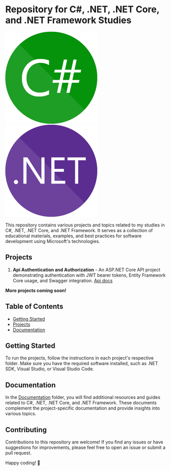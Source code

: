 # Repository for C#, .NET, .NET Core, and .NET Framework Studies

![C# Logo](https://raw.githubusercontent.com/github/explore/master/topics/csharp/csharp.png)
![.NET Logo](https://raw.githubusercontent.com/github/explore/master/topics/dotnet/dotnet.png)

This repository contains various projects and topics related to my studies in C#, .NET, .NET Core, and .NET Framework. It serves as a collection of educational materials, examples, and best practices for software development using Microsoft's technologies.

## Projects

1. **Api Authentication and Authorization** - An ASP.NET Core API project demonstrating authentication with JWT bearer tokens, Entity Framework Core usage, and Swagger integration.
[Api docs](https://github.com/johnatassf/estudos-csharp/blob/main/api-identity/api-base-autenticacao/API_Agenda_Study_Project_README.md)



**More projects coming soon!**

## Table of Contents

- [Getting Started](#getting-started)
- [Projects](#projects)
- [Documentation](#documentation)


## Getting Started

To run the projects, follow the instructions in each project's respective folder. Make sure you have the required software installed, such as .NET SDK, Visual Studio, or Visual Studio Code.

## Documentation

In the [Documentation](docs/) folder, you will find additional resources and guides related to C#, .NET, .NET Core, and .NET Framework. These documents complement the project-specific documentation and provide insights into various topics.

## Contributing

Contributions to this repository are welcome! If you find any issues or have suggestions for improvements, please feel free to open an issue or submit a pull request.

Happy coding! 🚀
